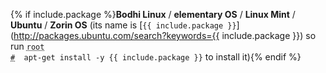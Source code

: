 {% if include.package %}**Bodhi Linux** / **elementary OS** / **Linux Mint** / **Ubuntu** / **Zorin OS** (its name is [`{{ include.package }}`](http://packages.ubuntu.com/search?keywords={{ include.package }}) so run <code><span class = "coder"><abbr title="This command is to be run as root user; to enter root run the su command">root #</abbr></span> &nbsp;apt-get install -y {{ include.package }}</code> to install it){% endif %}
